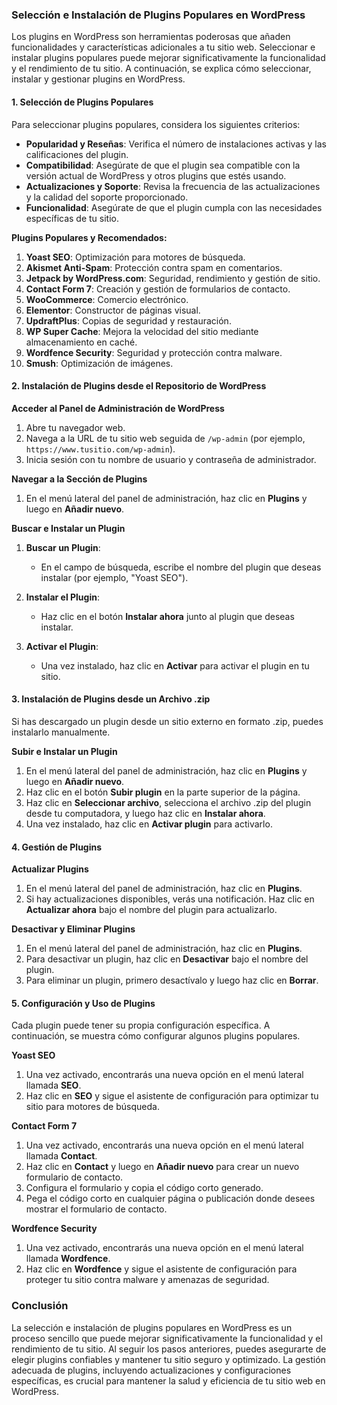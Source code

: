### Selección e Instalación de Plugins Populares en WordPress

Los plugins en WordPress son herramientas poderosas que añaden funcionalidades y características adicionales a tu sitio web. Seleccionar e instalar plugins populares puede mejorar significativamente la funcionalidad y el rendimiento de tu sitio. A continuación, se explica cómo seleccionar, instalar y gestionar plugins en WordPress.

#### **1. Selección de Plugins Populares**

Para seleccionar plugins populares, considera los siguientes criterios:

- **Popularidad y Reseñas**: Verifica el número de instalaciones activas y las calificaciones del plugin.
- **Compatibilidad**: Asegúrate de que el plugin sea compatible con la versión actual de WordPress y otros plugins que estés usando.
- **Actualizaciones y Soporte**: Revisa la frecuencia de las actualizaciones y la calidad del soporte proporcionado.
- **Funcionalidad**: Asegúrate de que el plugin cumpla con las necesidades específicas de tu sitio.

**Plugins Populares y Recomendados:**

1. **Yoast SEO**: Optimización para motores de búsqueda.
2. **Akismet Anti-Spam**: Protección contra spam en comentarios.
3. **Jetpack by WordPress.com**: Seguridad, rendimiento y gestión de sitio.
4. **Contact Form 7**: Creación y gestión de formularios de contacto.
5. **WooCommerce**: Comercio electrónico.
6. **Elementor**: Constructor de páginas visual.
7. **UpdraftPlus**: Copias de seguridad y restauración.
8. **WP Super Cache**: Mejora la velocidad del sitio mediante almacenamiento en caché.
9. **Wordfence Security**: Seguridad y protección contra malware.
10. **Smush**: Optimización de imágenes.

#### **2. Instalación de Plugins desde el Repositorio de WordPress**

**Acceder al Panel de Administración de WordPress**

1. Abre tu navegador web.
2. Navega a la URL de tu sitio web seguida de `/wp-admin` (por ejemplo, `https://www.tusitio.com/wp-admin`).
3. Inicia sesión con tu nombre de usuario y contraseña de administrador.

**Navegar a la Sección de Plugins**

1. En el menú lateral del panel de administración, haz clic en **Plugins** y luego en **Añadir nuevo**.

**Buscar e Instalar un Plugin**

1. **Buscar un Plugin**:
   - En el campo de búsqueda, escribe el nombre del plugin que deseas instalar (por ejemplo, "Yoast SEO").

2. **Instalar el Plugin**:
   - Haz clic en el botón **Instalar ahora** junto al plugin que deseas instalar.

3. **Activar el Plugin**:
   - Una vez instalado, haz clic en **Activar** para activar el plugin en tu sitio.

#### **3. Instalación de Plugins desde un Archivo .zip**

Si has descargado un plugin desde un sitio externo en formato .zip, puedes instalarlo manualmente.

**Subir e Instalar un Plugin**

1. En el menú lateral del panel de administración, haz clic en **Plugins** y luego en **Añadir nuevo**.
2. Haz clic en el botón **Subir plugin** en la parte superior de la página.
3. Haz clic en **Seleccionar archivo**, selecciona el archivo .zip del plugin desde tu computadora, y luego haz clic en **Instalar ahora**.
4. Una vez instalado, haz clic en **Activar plugin** para activarlo.

#### **4. Gestión de Plugins**

**Actualizar Plugins**

1. En el menú lateral del panel de administración, haz clic en **Plugins**.
2. Si hay actualizaciones disponibles, verás una notificación. Haz clic en **Actualizar ahora** bajo el nombre del plugin para actualizarlo.

**Desactivar y Eliminar Plugins**

1. En el menú lateral del panel de administración, haz clic en **Plugins**.
2. Para desactivar un plugin, haz clic en **Desactivar** bajo el nombre del plugin.
3. Para eliminar un plugin, primero desactívalo y luego haz clic en **Borrar**.

#### **5. Configuración y Uso de Plugins**

Cada plugin puede tener su propia configuración específica. A continuación, se muestra cómo configurar algunos plugins populares.

**Yoast SEO**

1. Una vez activado, encontrarás una nueva opción en el menú lateral llamada **SEO**.
2. Haz clic en **SEO** y sigue el asistente de configuración para optimizar tu sitio para motores de búsqueda.

**Contact Form 7**

1. Una vez activado, encontrarás una nueva opción en el menú lateral llamada **Contact**.
2. Haz clic en **Contact** y luego en **Añadir nuevo** para crear un nuevo formulario de contacto.
3. Configura el formulario y copia el código corto generado.
4. Pega el código corto en cualquier página o publicación donde desees mostrar el formulario de contacto.

**Wordfence Security**

1. Una vez activado, encontrarás una nueva opción en el menú lateral llamada **Wordfence**.
2. Haz clic en **Wordfence** y sigue el asistente de configuración para proteger tu sitio contra malware y amenazas de seguridad.

### Conclusión

La selección e instalación de plugins populares en WordPress es un proceso sencillo que puede mejorar significativamente la funcionalidad y el rendimiento de tu sitio. Al seguir los pasos anteriores, puedes asegurarte de elegir plugins confiables y mantener tu sitio seguro y optimizado. La gestión adecuada de plugins, incluyendo actualizaciones y configuraciones específicas, es crucial para mantener la salud y eficiencia de tu sitio web en WordPress.
<!--stackedit_data:
eyJoaXN0b3J5IjpbMTU5NjIyMDgzM119
-->